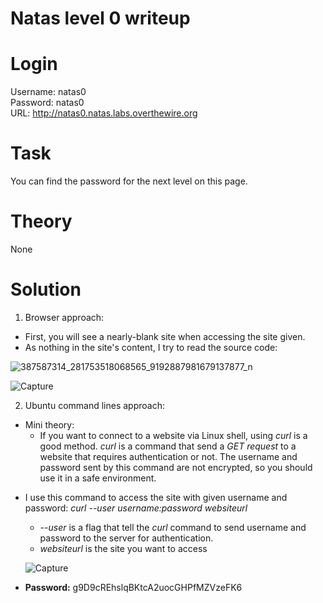 <h1> Natas level 0 writeup </h1>

# Login
Username: natas0  
Password: natas0  
URL:      http://natas0.natas.labs.overthewire.org

# Task
You can find the password for the next level on this page.

# Theory
None

# Solution
1. Browser approach:
  - First, you will see a nearly-blank site when accessing the site given. 
  - As nothing in the site's content, I try to read the source code:
    
  ![387587314_281753518068565_9192887981679137877_n](https://github.com/NoSpaceAvailable/OverTheWire_Natas/assets/143888307/9580e5db-9a7d-4213-a694-eafaa5ecfd5a)

  ![Capture](https://github.com/NoSpaceAvailable/OverTheWire_Natas/assets/143888307/123eb7ee-ca89-44c9-bb16-07693c9f42f6)

2. Ubuntu command lines approach:
  * Mini theory:
      - If you want to connect to a website via Linux shell, using *curl* is a good method. *curl* is a command that send a *GET request*
      to a website that requires authentication or not. The username and password sent by this command are not encrypted, so you
      should use it in a safe environment.

  - I use this command to access the site with given username and password:
    *curl --user username:password websiteurl*
      - *--user* is a flag that tell the *curl* command to send username and password to the server for authentication.
      - *websiteurl* is the site you want to access
        
    ![Capture](https://github.com/NoSpaceAvailable/OverTheWire_Natas/assets/143888307/8f7f5a6a-e234-45e5-908e-22cf26361f42)
- **Password:** g9D9cREhslqBKtcA2uocGHPfMZVzeFK6
